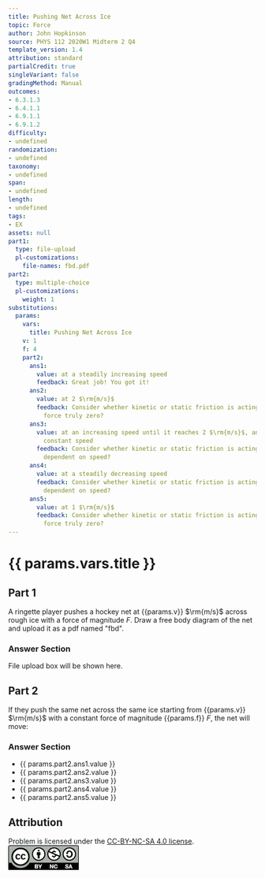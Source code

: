 ```yaml
---
title: Pushing Net Across Ice
topic: Force
author: John Hopkinson
source: PHYS 112 2020W1 Midterm 2 Q4
template_version: 1.4
attribution: standard
partialCredit: true
singleVariant: false
gradingMethod: Manual
outcomes:
- 6.3.1.3
- 6.4.1.1
- 6.9.1.1
- 6.9.1.2
difficulty:
- undefined
randomization:
- undefined
taxonomy:
- undefined
span:
- undefined
length:
- undefined
tags:
- EX
assets: null
part1:
  type: file-upload
  pl-customizations:
    file-names: fbd.pdf
part2:
  type: multiple-choice
  pl-customizations:
    weight: 1
substitutions:
  params:
    vars:
      title: Pushing Net Across Ice
    v: 1
    f: 4
    part2:
      ans1:
        value: at a steadily increasing speed
        feedback: Great job! You got it!
      ans2:
        value: at 2 $\rm{m/s}$
        feedback: Consider whether kinetic or static friction is acting? Is the net
          force truly zero?
      ans3:
        value: at an increasing speed until it reaches 2 $\rm{m/s}$, and then at a
          constant speed
        feedback: Consider whether kinetic or static friction is acting? Which is
          dependent on speed?
      ans4:
        value: at a steadily decreasing speed
        feedback: Consider whether kinetic or static friction is acting? Which is
          dependent on speed?
      ans5:
        value: at 1 $\rm{m/s}$
        feedback: Consider whether kinetic or static friction is acting? Is the net
          force truly zero?
---
```

# {{ params.vars.title }}

## Part 1

A ringette player pushes a hockey net at {{params.v}} $\rm{m/s}$ across rough ice with a force of magnitude $F$. Draw a free body diagram of the net and upload it as a pdf named "fbd".

### Answer Section

File upload box will be shown here.

## Part 2

If they push the same net across the same ice starting from {{params.v}} $\rm{m/s}$ with a constant force of magnitude {{params.f}} $F$, the net will move:

### Answer Section

- {{ params.part2.ans1.value }}
- {{ params.part2.ans2.value }}
- {{ params.part2.ans3.value }}
- {{ params.part2.ans4.value }}
- {{ params.part2.ans5.value }}

## Attribution

Problem is licensed under the [CC-BY-NC-SA 4.0 license](https://creativecommons.org/licenses/by-nc-sa/4.0/).<br> ![The Creative Commons 4.0 license requiring attribution-BY, non-commercial-NC, and share-alike-SA license.](https://raw.githubusercontent.com/firasm/bits/master/by-nc-sa.png)